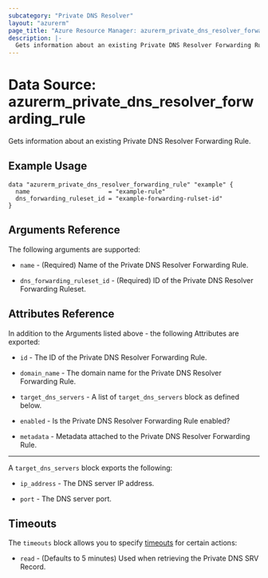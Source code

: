 ```yaml
---
subcategory: "Private DNS Resolver"
layout: "azurerm"
page_title: "Azure Resource Manager: azurerm_private_dns_resolver_forwarding_rule"
description: |-
  Gets information about an existing Private DNS Resolver Forwarding Rule.
---
```


# Data Source: azurerm_private_dns_resolver_forwarding_rule

Gets information about an existing Private DNS Resolver Forwarding Rule.

## Example Usage

```hcl
data "azurerm_private_dns_resolver_forwarding_rule" "example" {
  name                      = "example-rule"
  dns_forwarding_ruleset_id = "example-forwarding-rulset-id"
}
```

## Arguments Reference

The following arguments are supported:

* `name` - (Required) Name of the Private DNS Resolver Forwarding Rule.

* `dns_forwarding_ruleset_id` - (Required) ID of the Private DNS Resolver Forwarding Ruleset.

## Attributes Reference

In addition to the Arguments listed above - the following Attributes are exported:

* `id` - The ID of the Private DNS Resolver Forwarding Rule.

* `domain_name` - The domain name for the Private DNS Resolver Forwarding Rule.

* `target_dns_servers` - A list of `target_dns_servers` block as defined below.

* `enabled` - Is the Private DNS Resolver Forwarding Rule enabled?

* `metadata` - Metadata attached to the Private DNS Resolver Forwarding Rule.

---

A `target_dns_servers` block exports the following:

* `ip_address` - The DNS server IP address.

* `port` - The DNS server port.

## Timeouts

The `timeouts` block allows you to specify [timeouts](https://www.terraform.io/language/resources/syntax#operation-timeouts) for certain actions:

* `read` - (Defaults to 5 minutes) Used when retrieving the Private DNS SRV Record.
